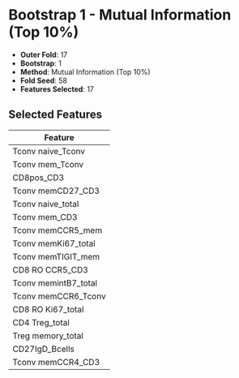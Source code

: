 # Bootstrap 1 - Mutual Information (Top 10%)

- **Outer Fold**: 17
- **Bootstrap**: 1
- **Method**: Mutual Information (Top 10%)
- **Fold Seed**: 58
- **Features Selected**: 17

## Selected Features

| Feature |
|---------|
| Tconv naive_Tconv |
| Tconv mem_Tconv |
| CD8pos_CD3 |
| Tconv memCD27_CD3 |
| Tconv naive_total |
| Tconv mem_CD3 |
| Tconv memCCR5_mem |
| Tconv memKi67_total |
| Tconv memTIGIT_mem |
| CD8 RO CCR5_CD3 |
| Tconv memintB7_total |
| Tconv memCCR6_Tconv |
| CD8 RO Ki67_total |
| CD4 Treg_total |
| Treg memory_total |
| CD27IgD_Bcells |
| Tconv memCCR4_CD3 |
